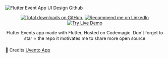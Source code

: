 ![Flutter Event App UI Design Github](https://user-images.githubusercontent.com/55942632/76284905-7dafb280-62c4-11ea-8fbd-ceaaf21257ea.png)

<p align="center">
  <a href="https://twitter.com/Theindianappguy">
    <img src="https://img.shields.io/github/stars/theindianappguy/uvento?style=for-the-badge" alt="Total downloads on GitHub." /></a>
<a href="https://www.linkedin.com/in/lamsanskar/">
    <img src="https://img.shields.io/badge/Support-Recommed%2FEndorse%20me%20on%20Linkedin-yellow?style=for-the-badge&logo=linkedin" alt="Recommend me on LinkedIn" /></a>

<a href="http://bit.ly/339nOrA">
    <img src="https://img.shields.io/badge/Flutter%20Web-Live%20Demo-green?style=for-the-badge&logo=flutter" alt="Try Live Demo" /></a>
</p>

<p align= "center">
Flutter Events app made with Flutter, Hosted on Codemagic. Don't forget to star ⭐ the repo it motivates me to share more open source
</p>

🙏 Credits
[Uvento App](https://dribbble.com/shots/9519342-UVENTO-App-Event-app-Exploration)
